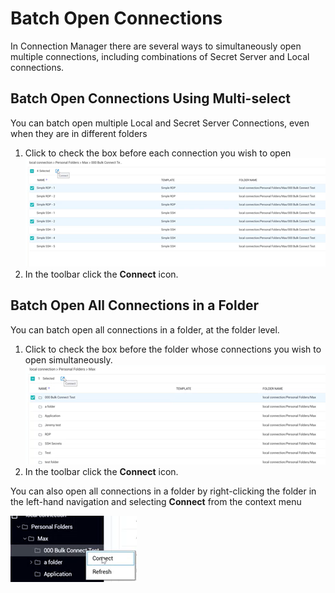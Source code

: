 [title]: # (Batch Open Connections)
[tags]: # (batch, open, connection)
[priority]: # (508)
# Batch Open Connections

In Connection Manager there are several ways to simultaneously open multiple connections, including combinations of Secret Server and Local connections.

## Batch Open Connections Using Multi-select
You can batch open multiple Local and Secret Server Connections, even when they are in different folders

1. Click to check the box before each connection you wish to open
   ![Edit](images/batch-open-multi.png "Multi-select connections to open")
1. In the toolbar click the __Connect__ icon.

## Batch Open All Connections in a Folder
You can batch open all connections in a folder, at the folder level.

1. Click to check the box before the folder whose connections you wish to open simultaneously.
   ![Edit](images/open-folder.png "Multi-select connections to open")
1. In the toolbar click the __Connect__ icon.

You can also open all connections in a folder by right-clicking the folder in the left-hand navigation and selecting __Connect__ from the context menu

   ![Edit](images/open-folder-nav.png "Multi-select connections to open")
